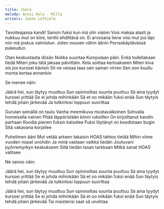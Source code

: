 ```yaml
---
title: Jäärä
melody: Anssi Kela - Milla
writers: Janne Löfhjelm
---
```

Tavoiteajassa kandi!
Sanoin fuksi kun mä olin viaton
Vois makaa alasti ja nukkuu
mut on kiire, tenttii ehdittävä on.
Ei arvosana liene viisi
mut jos läpi niin mä joskus valmistun.
Joten nousen vähin äänin
Porraskäytävässä pukeudun.

Otan keskustasta dösän
Nokka suuntaa Kumpulaan päin.
Enkä todellakaan tiedä
Miten joku tätä jaksaa päivittäin.
Kela soittaa kertoakseen 
Miten kiva ois jos kurssei kävisin
Sit ne veisaa taas sen saman virren
Sen oon kuullu monta kertaa ennenkin

Se menee näin:

Jäärä hei, sun täytyy muuttuu
Sun opinnoiltas suunta puuttuu
Sä aina tyydyt kurssei yrittää
Se ei johda mihinkään 
Sä et oo mikään fuksi enää 
Sun täytyis tehdä jotain järkevää
Ja tutkintosi loppuun suorittaa

Gurulan seinällä on taulu
Vanha meemikuva mustavalkoinen 
Sohvalla homeisella nainen 
Pitää läppöristään kiinni rukoillen 
On kirjoittanut kandin parhaan
Koodia pienen fuksin katselee
Fuksi löytänyt on koodistaan bugin
Sitä vakavana korjailee

Puhelimen ääni
Mut vetää arkeen takaisin 
HOAS tahtoo tietää 
Mihin viime vuoden nopat unohdin 
Ja minä vastaan vaikka tiedän
Joutuvani pyörremyrkyn keskukseen 
Sillä tiedän tasan tarkkaan
Mitkä sanat HOAS valitsee

Ne sanoo näin:

Jäärä hei, sun täytyy muuttuu
Sun opinnoiltas suunta puuttuu
Sä aina tyydyt kurssei yrittää
Se ei johda mihinkään 
Sä et oo mikään fuksi enää 
Sun täytyis tehdä jotain järkevää
Ja tutkintosi loppuun suorittaa

Jäärä hei, sun täytyy muuttuu
Sun opinnoiltas suunta puuttuu
Sä aina tyydyt kurssei yrittää
Se ei johda mihinkään 
Sä et oo mikään fuksi enää 
Sun täytyis tehdä jotain järkevää
Tai maisterisi saat sä unohtaa
